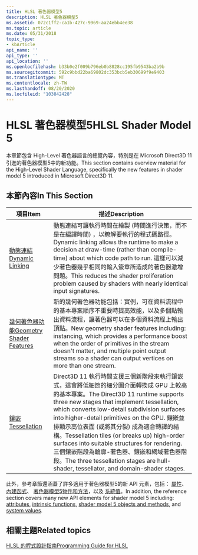 ```yaml
---
title: HLSL 著色器模型5
description: HLSL 著色器模型5
ms.assetid: 072c1ff2-ca1b-427c-9969-aa24ebb4ee38
ms.topic: article
ms.date: 05/31/2018
topic_type:
- kbArticle
api_name: ''
api_type: ''
api_location: ''
ms.openlocfilehash: b33b0e2f009b796eb0b8828cc195fb9543ba2b9b
ms.sourcegitcommit: 592c9bbd22ba69802dc353bcb5eb30699f9e9403
ms.translationtype: MT
ms.contentlocale: zh-TW
ms.lasthandoff: 08/20/2020
ms.locfileid: "103842428"
---
```

# <a name="hlsl-shader-model-5"></a><span data-ttu-id="f3cfc-103">HLSL 著色器模型5</span><span class="sxs-lookup"><span data-stu-id="f3cfc-103">HLSL Shader Model 5</span></span>

<span data-ttu-id="f3cfc-104">本章節包含 High-Level 著色器語言的總覽內容，特別是在 Microsoft Direct3D 11 引進的著色器模型5中的新功能。</span><span class="sxs-lookup"><span data-stu-id="f3cfc-104">This section contains overview material for the High-Level Shader Language, specifically the new features in shader model 5 introduced in Microsoft Direct3D 11.</span></span>

## <a name="in-this-section"></a><span data-ttu-id="f3cfc-105">本節內容</span><span class="sxs-lookup"><span data-stu-id="f3cfc-105">In This Section</span></span>



| <span data-ttu-id="f3cfc-106">項目</span><span class="sxs-lookup"><span data-stu-id="f3cfc-106">Item</span></span>                                                                                                                                                                                                               | <span data-ttu-id="f3cfc-107">描述</span><span class="sxs-lookup"><span data-stu-id="f3cfc-107">Description</span></span>                                                                                                                                                                                                                                                                                                                                                            |
|--------------------------------------------------------------------------------------------------------------------------------------------------------------------------------------------------------------------|------------------------------------------------------------------------------------------------------------------------------------------------------------------------------------------------------------------------------------------------------------------------------------------------------------------------------------------------------------------------|
| <span data-ttu-id="f3cfc-108"><span id="Dynamic_Linking"></span><span id="dynamic_linking"></span><span id="DYNAMIC_LINKING"></span>[動態連結](overviews-direct3d-11-hlsl-dynamic-linking.md)</span><span class="sxs-lookup"><span data-stu-id="f3cfc-108"><span id="Dynamic_Linking"></span><span id="dynamic_linking"></span><span id="DYNAMIC_LINKING"></span>[Dynamic Linking](overviews-direct3d-11-hlsl-dynamic-linking.md)</span></span><br/>                                 | <span data-ttu-id="f3cfc-109">動態連結可讓執行時間在繪製 (時間進行決策，而不是在編譯時間) ，以瞭解要執行的程式碼路徑。</span><span class="sxs-lookup"><span data-stu-id="f3cfc-109">Dynamic linking allows the runtime to make a decision at draw-time (rather than compile-time) about which code path to run.</span></span> <span data-ttu-id="f3cfc-110">這樣可以減少著色器幾乎相同的輸入簽章所造成的著色器激增問題。</span><span class="sxs-lookup"><span data-stu-id="f3cfc-110">This reduces the shader proliferation problem caused by shaders with nearly identical input signatures.</span></span><br/>                                                                                                                         |
| <span data-ttu-id="f3cfc-111"><span id="Geometry_Shader_Features"></span><span id="geometry_shader_features"></span><span id="GEOMETRY_SHADER_FEATURES"></span>[幾何著色器功能](overviews-direct3d-11-hlsl-gs-features.md)</span><span class="sxs-lookup"><span data-stu-id="f3cfc-111"><span id="Geometry_Shader_Features"></span><span id="geometry_shader_features"></span><span id="GEOMETRY_SHADER_FEATURES"></span>[Geometry Shader Features](overviews-direct3d-11-hlsl-gs-features.md)</span></span><br/> | <span data-ttu-id="f3cfc-112">新的幾何著色器功能包括：實例，可在資料流程中的基本專案順序不重要時提高效能，以及多個點輸出資料流程，讓著色器可以在多個資料流程上輸出頂點。</span><span class="sxs-lookup"><span data-stu-id="f3cfc-112">New geometry shader features including: instancing, which provides a performance boost when the order of primitives in the stream doesn't matter, and multiple point output streams so a shader can output vertices on more than one stream.</span></span><br/>                                                                                                                |
| <span data-ttu-id="f3cfc-113"><span id="Tessellation"></span><span id="tessellation"></span><span id="TESSELLATION"></span>[鑲嵌](/windows/desktop/direct3d11/direct3d-11-advanced-stages-tessellation)</span><span class="sxs-lookup"><span data-stu-id="f3cfc-113"><span id="Tessellation"></span><span id="tessellation"></span><span id="TESSELLATION"></span>[Tessellation](/windows/desktop/direct3d11/direct3d-11-advanced-stages-tessellation)</span></span><br/>                                        | <span data-ttu-id="f3cfc-114">Direct3D 11 執行時間支援三個新階段來執行鑲嵌式，這會將低細節的細分圖介面轉換成 GPU 上較高的基本專案。</span><span class="sxs-lookup"><span data-stu-id="f3cfc-114">The Direct3D 11 runtime supports three new stages that implement tessellation, which converts low-detail subdivision surfaces into higher-detail primitives on the GPU.</span></span> <span data-ttu-id="f3cfc-115">鑲嵌並排顯示高位表面 (或將其分裂) 成為適合轉譯的結構。</span><span class="sxs-lookup"><span data-stu-id="f3cfc-115">Tessellation tiles (or breaks up) high-order surfaces into suitable structures for rendering.</span></span> <span data-ttu-id="f3cfc-116">三個鑲嵌階段為輪廓-著色器、鑲嵌和網域著色器階段。</span><span class="sxs-lookup"><span data-stu-id="f3cfc-116">The three tessellation stages are hull-shader, tessellator, and domain-shader stages.</span></span><br/> |



 

<span data-ttu-id="f3cfc-117">此外，參考章節還涵蓋了許多適用于著色器模型5的新 API 元素，包括： [屬性](d3d11-graphics-reference-sm5-attributes.md)、 [內建函式](d3d11-graphics-reference-sm5-intrinsics.md)、 [著色器模型5物件和方法](d3d11-graphics-reference-sm5-objects.md)，以及 [系統值](d3d11-graphics-reference-sm5-system-values.md)。</span><span class="sxs-lookup"><span data-stu-id="f3cfc-117">In addition, the reference section covers many new API elements for shader model 5 including: [attributes](d3d11-graphics-reference-sm5-attributes.md), [intrinsic functions](d3d11-graphics-reference-sm5-intrinsics.md), [shader model 5 objects and methods](d3d11-graphics-reference-sm5-objects.md), and [system values](d3d11-graphics-reference-sm5-system-values.md).</span></span>

## <a name="related-topics"></a><span data-ttu-id="f3cfc-118">相關主題</span><span class="sxs-lookup"><span data-stu-id="f3cfc-118">Related topics</span></span>

<dl> <dt>

[<span data-ttu-id="f3cfc-119">HLSL 的程式設計指南</span><span class="sxs-lookup"><span data-stu-id="f3cfc-119">Programming Guide for HLSL</span></span>](dx-graphics-hlsl-pguide.md)
</dt> </dl>

 

